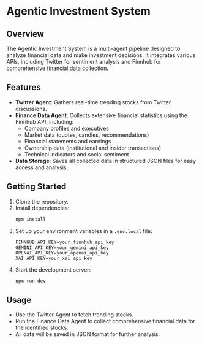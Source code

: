 # Agentic Investment System

## Overview
The Agentic Investment System is a multi-agent pipeline designed to analyze financial data and make investment decisions. It integrates various APIs, including Twitter for sentiment analysis and Finnhub for comprehensive financial data collection.

## Features
- **Twitter Agent**: Gathers real-time trending stocks from Twitter discussions.
- **Finance Data Agent**: Collects extensive financial statistics using the Finnhub API, including:
  - Company profiles and executives
  - Market data (quotes, candles, recommendations)
  - Financial statements and earnings
  - Ownership data (institutional and insider transactions)
  - Technical indicators and social sentiment
- **Data Storage**: Saves all collected data in structured JSON files for easy access and analysis.

## Getting Started
1. Clone the repository.
2. Install dependencies:
   ```bash
   npm install
   ```
3. Set up your environment variables in a `.env.local` file:
   ```plaintext
   FINNHUB_API_KEY=your_finnhub_api_key
   GEMINI_API_KEY=your_gemini_api_key
   OPENAI_API_KEY=your_openai_api_key
   XAI_API_KEY=your_xai_api_key
   ```
4. Start the development server:
   ```bash
   npm run dev
   ```

## Usage
- Use the Twitter Agent to fetch trending stocks.
- Run the Finance Data Agent to collect comprehensive financial data for the identified stocks.
- All data will be saved in JSON format for further analysis.